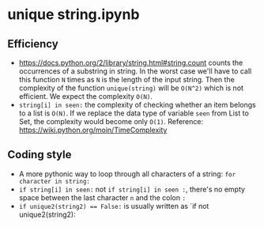 # unique string.ipynb
## Efficiency
+ https://docs.python.org/2/library/string.html#string.count counts the occurrences of a substring in string. 
In the worst case we'll have to call this function `N` times as `N` is the length of the input string.
Then the complexity of the function `unique(string)` will be `O(N^2)` which is not efficient.
We expect the complexity `O(N)`.
+ `string[i] in seen:` the complexity of checking whether an item belongs to a list is `O(N)`.
If we replace the data type of variable `seen` from List to Set, the complexity would become only `O(1)`.
Reference: https://wiki.python.org/moin/TimeComplexity

## Coding style
+ A more pythonic way to loop through all characters of a string: `for character in string:`
+ `if string[i] in seen:` not `if string[i] in seen :`, there's no empty space between the last character `n` and the colon `:`
+ `if unique2(string2) == False:` is usually written as `if not unique2(string2):
